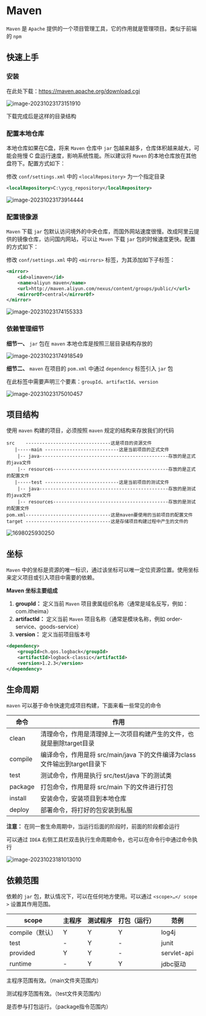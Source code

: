 # Maven

`Maven` 是 `Apache` 提供的一个项目管理工具，它的作用就是管理项目。类似于前端的 `npm`



## 快速上手

### 安装

在此处下载：https://maven.apache.org/download.cgi

![image-20231023173151910](image/image-20231023173151910.png)

下载完成后是这样的目录结构



### 配置本地仓库

本地仓库如果在C盘，将来 `Maven` 仓库中 `jar` 包越来越多，仓库体积越来越大，可能会拖慢 C 盘运行速度，影响系统性能。所以建议将 `Maven` 的本地仓库放在其他盘符下。配置方式如下：



修改 `conf/settings.xml` 中的 `<localRepository>` 为一个指定目录

```xml
<localRepository>C:\yycg_repository</localRepository>
```

![image-20231023173914444](image/image-20231023173914444.png)



### 配置镜像源

`Maven` 下载 `jar` 包默认访问境外的中央仓库，而国外网站速度很慢。改成阿里云提供的镜像仓库，访问国内网站，可以让 `Maven` 下载 `jar` 包的时候速度更快。配置的方式如下：



修改 `conf/settings.xml` 中的 `<mirrors>` 标签，为其添加如下子标签：

```xml
<mirror>
	<id>alimaven</id>
    <name>aliyun maven</name>
    <url>http://maven.aliyun.com/nexus/content/groups/public/</url>
    <mirrorOf>central</mirrorOf>
</mirror>
```

![image-20231023174155333](image/image-20231023174155333.png)



### 依赖管理细节

**细节一、** `jar` 包在 `maven` 本地仓库是按照三层目录结构存放的

![image-20231023174918549](image/image-20231023174918549.png)

**细节二、** `maven` 在项目的 `pom.xml` 中通过 `dependency` 标签引入 `jar` 包

在此标签中需要声明三个要素：`groupId`、`artifactId`、`version`

![image-20231023175010457](image/image-20231023175010457.png)



## 项目结构

使用 `maven` 构建的项目，必须按照 `maven` 规定的结构来存放我们的代码

```
src    -------------------------------这是项目的资源文件
   |-----main ---------------------------这是当前项目的正式文件
   	|-- java-----------------------------------------------存放的是正式的java文件       
   	|-- resources------------------------------------------存放的是正式的配置文件
   |-----test ---------------------------这是当前项目的测试文件
	|-- java-----------------------------------------------存放的是测试的java文件       
	|-- resources------------------------------------------存放的是测试的配置文件
pom.xml-------------------------------这是maven要使用的当前项目的配置文件
target -------------------------------这是存储项目构建过程中产生的文件的
```

![1698025930250](image/1698025930250.png)



## 坐标

`Maven` 中的坐标是资源的唯一标识，通过该坐标可以唯一定位资源位置。使用坐标来定义项目或引入项目中需要的依赖。



**Maven 坐标主要组成**

1. **groupId：** 定义当前 `Maven` 项目隶属组织名称（通常是域名反写，例如：com.itheima）
2. **artifactId：** 定义当前 `Maven` 项目名称（通常是模块名称，例如 order-service、goods-service）
3. **version：** 定义当前项目版本号

```xml
<dependency>
    <groupId>ch.qos.logback</groupId>
    <artifactId>logback-classic</artifactId>
    <version>1.2.3</version>
</dependency>
```



## 生命周期

`maven` 可以基于命令快速完成项目构建，下面来看一些常见的命令

| 命令    | 作用                                                         |
| ------- | ------------------------------------------------------------ |
| clean   | 清理命令，作用是清理掉上一次项目构建产生的文件，也就是删除target目录 |
| compile | 编译命令，作用是将 src/main/java 下的文件编译为class文件输出到target目录下 |
| test    | 测试命令，作用是执行 src/test/java 下的测试类                |
| package | 打包命令，作用是将 src/main 下的文件进行打包                 |
| install | 安装命令，安装项目到本地仓库                                 |
| deploy  | 部署命令，将打好的包安装到私服                               |

**注意：** 在同一套生命周期中，当运行后面的阶段时，前面的阶段都会运行



可以通过 `IDEA` 右侧工具栏双击执行生命周期命令，也可以在命令行中通过命令执行

![image-20231023181013010](image/image-20231023181013010.png)



## 依赖范围

依赖的 `jar` 包，默认情况下，可以在任何地方使用。可以通过 `<scope>…</ scope >` 设置其作用范围。

| scope           | 主程序 | 测试程序 | 打包（运行） | 范例        |
| --------------- | ------ | -------- | ------------ | ----------- |
| compile（默认） | Y      | Y        | Y            | log4j       |
| test            | -      | Y        | -            | junit       |
| provided        | Y      | Y        | -            | servlet-api |
| runtime         | -      | Y        | Y            | jdbc驱动    |

主程序范围有效。（main文件夹范围内）

测试程序范围有效。（test文件夹范围内）

是否参与打包运行。（package指令范围内）

